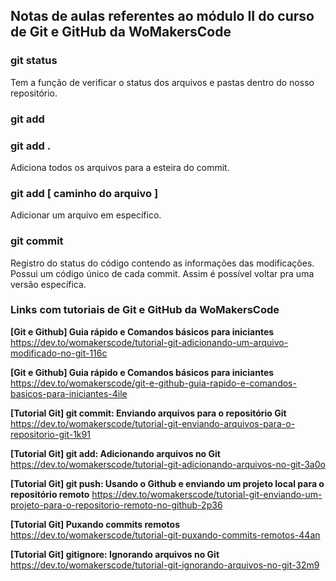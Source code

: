 ## Notas de aulas referentes ao módulo II do curso de Git e GitHub da WoMakersCode

### git status
Tem a função de   verificar o status dos arquivos e pastas dentro do nosso repositório.

### git add

### git add .
Adiciona todos os arquivos para a esteira do commit.

### git add [ caminho do arquivo ]
Adicionar um arquivo em específico.

### git commit
Registro do status do código contendo as informações das modificações. Possui um código único de cada commit. Assim é possível voltar pra uma versão específica.

### Links com tutoriais de Git e GitHub da WoMakersCode

**[Git e Github] Guia rápido e Comandos básicos para iniciantes**
https://dev.to/womakerscode/tutorial-git-adicionando-um-arquivo-modificado-no-git-116c

**[Git e Github] Guia rápido e Comandos básicos para iniciantes**
https://dev.to/womakerscode/git-e-github-guia-rapido-e-comandos-basicos-para-iniciantes-4ile

**[Tutorial Git] git commit: Enviando arquivos para o repositório Git**
https://dev.to/womakerscode/tutorial-git-enviando-arquivos-para-o-repositorio-git-1k91

**[Tutorial Git] git add: Adicionando arquivos no Git**
https://dev.to/womakerscode/tutorial-git-adicionando-arquivos-no-git-3a0o

**[Tutorial Git] git push: Usando o Github e enviando um projeto local para o repositório remoto**
https://dev.to/womakerscode/tutorial-git-enviando-um-projeto-para-o-repositorio-remoto-no-github-2p36

**[Tutorial Git] Puxando commits remotos**
https://dev.to/womakerscode/tutorial-git-puxando-commits-remotos-44an

**[Tutorial Git] gitignore: Ignorando arquivos no Git**
https://dev.to/womakerscode/tutorial-git-ignorando-arquivos-no-git-32m9